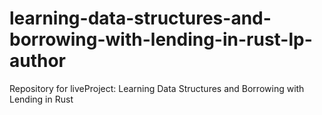 # learning-data-structures-and-borrowing-with-lending-in-rust-lp-author
Repository for liveProject: Learning Data Structures and Borrowing with Lending in Rust
